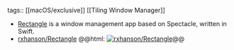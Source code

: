 tags:: [[macOS/exclusive]] [[Tiling Window Manager]]

- [Rectangle](https://rectangleapp.com/) is a window management app based on Spectacle, written in Swift.
- [rxhanson/Rectangle](https://github.com/rxhanson/Rectangle)
  @@html: <a href="https://github.com/rxhanson/Rectangle/"><img src="https://github-readme-stats-astronomer.vercel.app/api/pin/?username=rxhanson&repo=Rectangle&theme=tokyonight" alt="rxhanson/Rectangle"/></a>@@